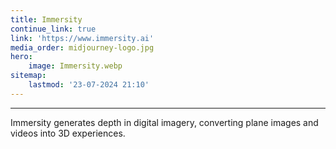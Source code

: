 ```yaml
---
title: Immersity
continue_link: true
link: 'https://www.immersity.ai'
media_order: midjourney-logo.jpg
hero:
    image: Immersity.webp
sitemap:
    lastmod: '23-07-2024 21:10'
---
```


---
Immersity generates depth in digital imagery, converting plane images and videos into 3D experiences.